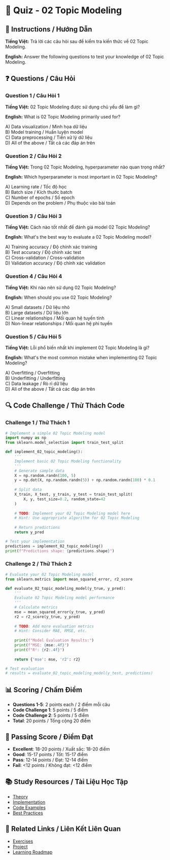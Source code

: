 # 🧠 Quiz - 02 Topic Modeling

## 📝 Instructions / Hướng Dẫn

**Tiếng Việt:** Trả lời các câu hỏi sau để kiểm tra kiến thức về 02 Topic Modeling.

**English:** Answer the following questions to test your knowledge of 02 Topic Modeling.

## ❓ Questions / Câu Hỏi

### Question 1 / Câu Hỏi 1
**Tiếng Việt:** 02 Topic Modeling được sử dụng chủ yếu để làm gì?

**English:** What is 02 Topic Modeling primarily used for?

A) Data visualization / Minh họa dữ liệu  
B) Model training / Huấn luyện model  
C) Data preprocessing / Tiền xử lý dữ liệu  
D) All of the above / Tất cả các đáp án trên

### Question 2 / Câu Hỏi 2
**Tiếng Việt:** Trong 02 Topic Modeling, hyperparameter nào quan trọng nhất?

**English:** Which hyperparameter is most important in 02 Topic Modeling?

A) Learning rate / Tốc độ học  
B) Batch size / Kích thước batch  
C) Number of epochs / Số epoch  
D) Depends on the problem / Phụ thuộc vào bài toán

### Question 3 / Câu Hỏi 3
**Tiếng Việt:** Cách nào tốt nhất để đánh giá model 02 Topic Modeling?

**English:** What's the best way to evaluate a 02 Topic Modeling model?

A) Training accuracy / Độ chính xác training  
B) Test accuracy / Độ chính xác test  
C) Cross-validation / Cross-validation  
D) Validation accuracy / Độ chính xác validation

### Question 4 / Câu Hỏi 4
**Tiếng Việt:** Khi nào nên sử dụng 02 Topic Modeling?

**English:** When should you use 02 Topic Modeling?

A) Small datasets / Dữ liệu nhỏ  
B) Large datasets / Dữ liệu lớn  
C) Linear relationships / Mối quan hệ tuyến tính  
D) Non-linear relationships / Mối quan hệ phi tuyến

### Question 5 / Câu Hỏi 5
**Tiếng Việt:** Lỗi phổ biến nhất khi implement 02 Topic Modeling là gì?

**English:** What's the most common mistake when implementing 02 Topic Modeling?

A) Overfitting / Overfitting  
B) Underfitting / Underfitting  
C) Data leakage / Rò rỉ dữ liệu  
D) All of the above / Tất cả các đáp án trên

## 🔍 Code Challenge / Thử Thách Code

### Challenge 1 / Thử Thách 1
```python
# Implement a simple 02 Topic Modeling model
import numpy as np
from sklearn.model_selection import train_test_split

def implement_02_topic_modeling():
    '''
    Implement basic 02 Topic Modeling functionality
    '''
    # Generate sample data
    X = np.random.randn(100, 5)
    y = np.dot(X, np.random.randn(5)) + np.random.randn(100) * 0.1
    
    # Split data
    X_train, X_test, y_train, y_test = train_test_split(
        X, y, test_size=0.2, random_state=42
    )
    
    # TODO: Implement your 02 Topic Modeling model here
    # Hint: Use appropriate algorithm for 02 Topic Modeling
    
    # Return predictions
    return y_pred

# Test your implementation
predictions = implement_02_topic_modeling()
print(f"Predictions shape: {predictions.shape}")
```

### Challenge 2 / Thử Thách 2
```python
# Evaluate your 02 Topic Modeling model
from sklearn.metrics import mean_squared_error, r2_score

def evaluate_02_topic_modeling_model(y_true, y_pred):
    '''
    Evaluate 02 Topic Modeling model performance
    '''
    # Calculate metrics
    mse = mean_squared_error(y_true, y_pred)
    r2 = r2_score(y_true, y_pred)
    
    # TODO: Add more evaluation metrics
    # Hint: Consider MAE, RMSE, etc.
    
    print(f"Model Evaluation Results:")
    print(f"MSE: {mse:.4f}")
    print(f"R²: {r2:.4f}")
    
    return {'mse': mse, 'r2': r2}

# Test evaluation
# results = evaluate_02_topic_modeling_model(y_test, predictions)
```

## 📊 Scoring / Chấm Điểm

- **Questions 1-5**: 2 points each / 2 điểm mỗi câu
- **Code Challenge 1**: 5 points / 5 điểm
- **Code Challenge 2**: 5 points / 5 điểm
- **Total**: 20 points / Tổng cộng 20 điểm

## 🎯 Passing Score / Điểm Đạt

- **Excellent**: 18-20 points / Xuất sắc: 18-20 điểm
- **Good**: 15-17 points / Tốt: 15-17 điểm  
- **Pass**: 12-14 points / Đạt: 12-14 điểm
- **Fail**: <12 points / Không đạt: <12 điểm

## 📚 Study Resources / Tài Liệu Học Tập

- [Theory](./THEORY_02_topic_modeling.md)
- [Implementation](./IMPLEMENTATION_02_topic_modeling.md)
- [Code Examples](./CODE_EXAMPLES_02_topic_modeling.md)
- [Best Practices](./BEST_PRACTICES_02_topic_modeling.md)

## 🔗 Related Links / Liên Kết Liên Quan

- [Exercises](./EXERCISES_02_topic_modeling.md)
- [Project](./PROJECT_02_topic_modeling.md)
- [Learning Roadmap](./LEARNING_ROADMAP_02_topic_modeling.md)
